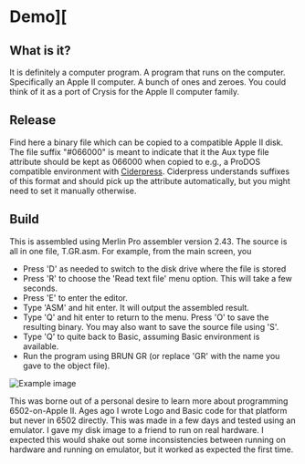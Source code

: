 # Demo][

## What is it?
It is definitely a computer program. A program that runs on the computer. Specifically an Apple II computer. A bunch of ones and zeroes. You could think of it as a port of Crysis for the Apple II computer family.

## Release
Find here a binary file which can be copied to a compatible Apple II disk. The file suffix "#066000" is meant to indicate that it the Aux type file attribute should be kept as 066000 when copied to e.g., a ProDOS compatible environment with [Ciderpress](https://a2ciderpress.com). Ciderpress understands suffixes of this format and should pick up the attribute automatically, but you might need to set it manually otherwise.

## Build
This is assembled using Merlin Pro assembler version 2.43. The source is all in one file, T.GR.asm.
For example, from the main screen, you
* Press 'D' as needed to switch to the disk drive where the file is stored
* Press 'R' to choose the 'Read text file' menu option. This will take a few seconds.
* Press 'E' to enter the editor.
* Type 'ASM' and hit enter. It will output the assembled result.
* Type 'Q' and hit enter to return to the menu. Press 'O' to save the resulting binary. You may also want to save the source file using 'S'.
* Type 'Q' to quite back to Basic, assuming Basic environment is available.
* Run the program using BRUN GR (or replace 'GR' with the name you gave to the object file).

![Example image](https://raw.githubusercontent.com/clandrew/gfx2/master/Images/Fanart.png "Example image")

This was borne out of a personal desire to learn more about programming 6502-on-Apple II. Ages ago I wrote Logo and Basic code for that platform but never in 6502 directly. This was made in a few days and tested using an emulator. I gave my disk image to a friend to run on real hardware. I expected this would shake out some inconsistencies between running on hardware and running on emulator, but it worked as expected the first time.
